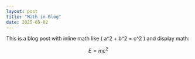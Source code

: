 ```yaml
---
layout: post
title: "Math in Blog"
date: 2025-05-02
---
```


This is a blog post with inline math like \( a^2 + b^2 = c^2 \) and display math:

$$
E = mc^2
$$
